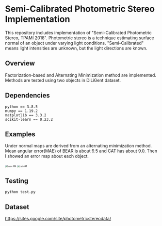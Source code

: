 # Semi-Calibrated Photometric Stereo Implementation

This repository includes implementation of "Semi-Calibrated Photometric Stereo, TPAMI 2018". Photometric stereo is a technique estimating surface normal of an object under varying light conditions. "Semi-Calibrated" means light intensities are unknown, but the light directions are known. 



## Overview

Factorization-based and Alternating Minimization method are implemented. Methods are tested using two objects in DiLiGent dataset. 


## Dependencies

```
python == 3.8.5
numpy == 1.19.2
matplotlib == 3.3.2
scikit-learn == 0.23.2
```



## Examples

Under normal maps are derived from an alternating minimization method. Mean angular error(MAE) of BEAR is about 9.5 and CAT has about 9.0. Then I showed an error map about each object.

<img src="img\bear_normal_AM.PNG" alt="bear AM" style="zoom:50%;" />

<img src="img\cat_normal_AM.PNG" alt="cat AM" style="zoom:50%;" />



## Testing

```
python test.py
```



## Dataset
https://sites.google.com/site/photometricstereodata/
